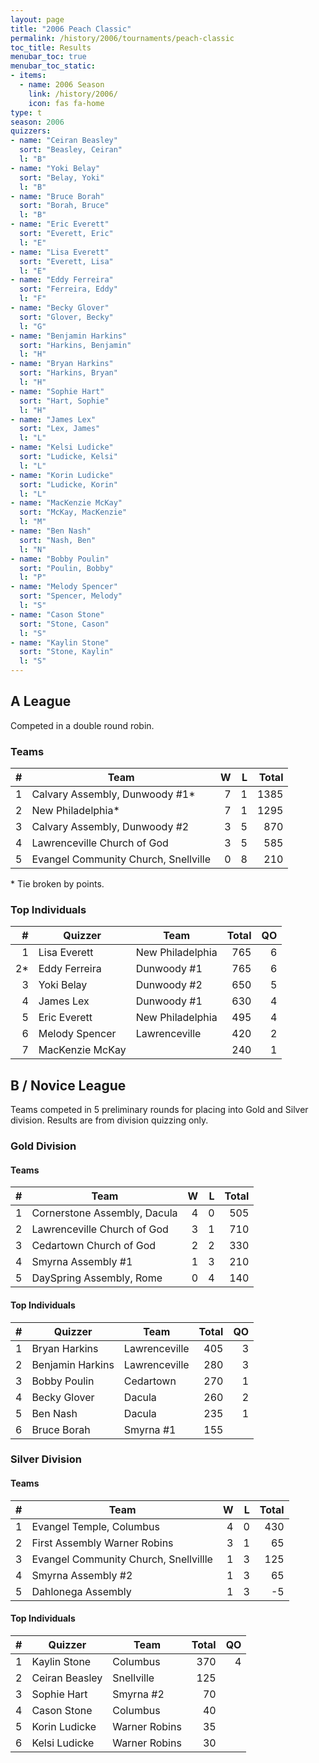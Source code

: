 ```yaml
---
layout: page
title: "2006 Peach Classic"
permalink: /history/2006/tournaments/peach-classic
toc_title: Results
menubar_toc: true
menubar_toc_static:
- items:
  - name: 2006 Season
    link: /history/2006/
    icon: fas fa-home
type: t
season: 2006
quizzers:
- name: "Ceiran Beasley"
  sort: "Beasley, Ceiran"
  l: "B"
- name: "Yoki Belay"
  sort: "Belay, Yoki"
  l: "B"
- name: "Bruce Borah"
  sort: "Borah, Bruce"
  l: "B"
- name: "Eric Everett"
  sort: "Everett, Eric"
  l: "E"
- name: "Lisa Everett"
  sort: "Everett, Lisa"
  l: "E"
- name: "Eddy Ferreira"
  sort: "Ferreira, Eddy"
  l: "F"
- name: "Becky Glover"
  sort: "Glover, Becky"
  l: "G"
- name: "Benjamin Harkins"
  sort: "Harkins, Benjamin"
  l: "H"
- name: "Bryan Harkins"
  sort: "Harkins, Bryan"
  l: "H"
- name: "Sophie Hart"
  sort: "Hart, Sophie"
  l: "H"
- name: "James Lex"
  sort: "Lex, James"
  l: "L"
- name: "Kelsi Ludicke"
  sort: "Ludicke, Kelsi"
  l: "L"
- name: "Korin Ludicke"
  sort: "Ludicke, Korin"
  l: "L"
- name: "MacKenzie McKay"
  sort: "McKay, MacKenzie"
  l: "M"
- name: "Ben Nash"
  sort: "Nash, Ben"
  l: "N"
- name: "Bobby Poulin"
  sort: "Poulin, Bobby"
  l: "P"
- name: "Melody Spencer"
  sort: "Spencer, Melody"
  l: "S"
- name: "Cason Stone"
  sort: "Stone, Cason"
  l: "S"
- name: "Kaylin Stone"
  sort: "Stone, Kaylin"
  l: "S"
---
```


## A League

Competed in a double round robin.

### Teams

|    # | Team                                 |    W |    L | Total |
| ---: | ------------------------------------ | ---: | ---: | ----: |
|    1 | Calvary Assembly, Dunwoody #1*       |    7 |    1 |  1385 |
|    2 | New Philadelphia*                    |    7 |    1 |  1295 |
|    3 | Calvary Assembly, Dunwoody #2        |    3 |    5 |   870 |
|    4 | Lawrenceville Church of God          |    3 |    5 |   585 |
|    5 | Evangel Community Church, Snellville |    0 |    8 |   210 |

\* Tie broken by points.

### Top Individuals

|    # | Quizzer         | Team             | Total |   QO |
| ---: | --------------- | ---------------- | ----: | ---: |
|    1 | Lisa Everett    | New Philadelphia |   765 |    6 |
|   2* | Eddy Ferreira   | Dunwoody #1      |   765 |    6 |
|    3 | Yoki Belay      | Dunwoody #2      |   650 |    5 |
|    4 | James Lex       | Dunwoody #1      |   630 |    4 |
|    5 | Eric Everett    | New Philadelphia |   495 |    4 |
|    6 | Melody Spencer  | Lawrenceville    |   420 |    2 |
|    7 | MacKenzie McKay |                  |   240 |    1 |

## B / Novice League

Teams competed in 5 preliminary rounds for placing into Gold and Silver division. Results are from division quizzing only.

### Gold Division

#### Teams

|    # | Team                         |    W |    L | Total |
| ---: | ---------------------------- | ---: | ---: | ----: |
|    1 | Cornerstone Assembly, Dacula |    4 |    0 |   505 |
|    2 | Lawrenceville Church of God  |    3 |    1 |   710 |
|    3 | Cedartown Church of God      |    2 |    2 |   330 |
|    4 | Smyrna Assembly #1           |    1 |    3 |   210 |
|    5 | DaySpring Assembly, Rome     |    0 |    4 |   140 |

#### Top Individuals

|    # | Quizzer          | Team          | Total |   QO |
| ---: | ---------------- | ------------- | ----: | ---: |
|    1 | Bryan Harkins    | Lawrenceville |   405 |    3 |
|    2 | Benjamin Harkins | Lawrenceville |   280 |    3 |
|    3 | Bobby Poulin     | Cedartown     |   270 |    1 |
|    4 | Becky Glover     | Dacula        |   260 |    2 |
|    5 | Ben Nash         | Dacula        |   235 |    1 |
|    6 | Bruce Borah      | Smyrna #1     |   155 |      |

### Silver Division

#### Teams

|    # | Team                                  |    W |    L | Total |
| ---: | ------------------------------------- | ---: | ---: | ----: |
|    1 | Evangel Temple, Columbus              |    4 |    0 |   430 |
|    2 | First Assembly Warner Robins          |    3 |    1 |    65 |
|    3 | Evangel Community Church, Snellvillle |    1 |    3 |   125 |
|    4 | Smyrna Assembly #2                    |    1 |    3 |    65 |
|    5 | Dahlonega Assembly                    |    1 |    3 |    -5 |

#### Top Individuals

|    # | Quizzer        | Team          | Total |   QO |
| ---: | -------------- | ------------- | ----: | ---: |
|    1 | Kaylin Stone   | Columbus      |   370 |    4 |
|    2 | Ceiran Beasley | Snellville    |   125 |      |
|    3 | Sophie Hart    | Smyrna #2     |    70 |      |
|    4 | Cason Stone    | Columbus      |    40 |      |
|    5 | Korin Ludicke  | Warner Robins |    35 |      |
|    6 | Kelsi Ludicke  | Warner Robins |    30 |      |